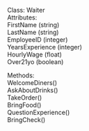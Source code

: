 Class: Waiter  
  Attributes:  
    FirstName (string)   
    LastName (string)  
    EmployeeID (integer)  
    YearsExperience (integer)  
    HourlyWage (float)  
    Over21yo (boolean)  

  Methods:  
    WelcomeDiners()  
    AskAboutDrinks()  
    TakeOrder()  
    BringFood()  
    QuestionExperience()  
    BringCheck()  
